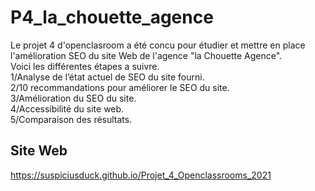 # P4_la_chouette_agence

Le projet 4 d'openclasroom a été concu pour étudier et mettre en place l'amélioration SEO du site Web de l'agence "la Chouette Agence".  
Voici les différentes étapes a suivre.  
1/Analyse de l’état actuel de SEO du site fourni.   
2/10 recommandations pour améliorer le SEO du site.  
3/Amélioration du SEO du site.   
4/Accessibilité du site web.   
5/Comparaison des résultats.  

## Site Web  
https://suspiciusduck.github.io/Projet_4_Openclassrooms_2021
